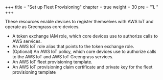 +++
title = "Set up Fleet Provisioning"
chapter = true
weight = 30
pre = "<b>1. </b>"
+++

These resources enable devices to register themselves with AWS IoT and operate as Greengrass core devices.

+ A token exchange IAM role, which core devices use to authorize calls to AWS services.
+ An AWS IoT role alias that points to the token exchange role.
+ (Optional) An AWS IoT policy, which core devices use to authorize calls to the AWS IoT and AWS IoT Greengrass services.
+ An AWS IoT fleet provisioning template.
+ An AWS IoT provisioning claim certificate and private key for the fleet provisioning template